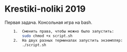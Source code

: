 # Krestiki-noliki 2019
Первая задача. Консольная игра на bash.

~~~bash
    1.	Сменить права, чтобы можно было запустить:
        sudo chmod +x script.sh
    2.	На двух разных терминалах запустить экземпляр:
        ./script.sh


~~~
